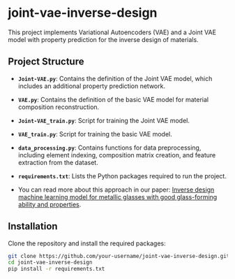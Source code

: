 # joint-vae-inverse-design
This project implements Variational Autoencoders (VAE) and a Joint VAE model with property prediction for the inverse design of materials. 
## Project Structure

- **`Joint-VAE.py`**: Contains the definition of the Joint VAE model, which includes an additional property prediction network.
- **`VAE.py`**: Contains the definition of the basic VAE model for material composition reconstruction.
- **`Joint-VAE_train.py`**: Script for training the Joint VAE model.
- **`VAE_train.py`**: Script for training the basic VAE model.
- **`data_processing.py`**: Contains functions for data preprocessing, including element indexing, composition matrix creation, and feature extraction from the dataset.
- **`requirements.txt`**: Lists the Python packages required to run the project.

- You can read more about this approach in our paper: [Inverse design machine learning model for metallic glasses with good glass-forming ability and properties](https://pubs.aip.org/aip/jap/article/135/2/025102/2932983/Inverse-design-machine-learning-model-for-metallic).

## Installation

Clone the repository and install the required packages:

```bash
git clone https://github.com/your-username/joint-vae-inverse-design.git
cd joint-vae-inverse-design
pip install -r requirements.txt


